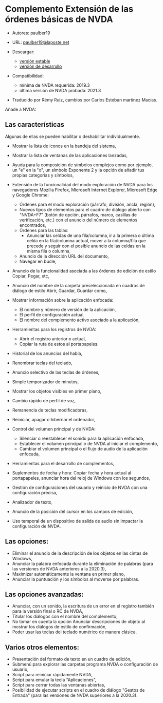# Complemento Extensión de las órdenes básicas de NVDA #

* Autores: paulber19
* URL: paulber19@laposte.net
* Descargar:
	* [versión estable][1]
	* [versión de desarrollo][2]
* Compatibilidad:
	* mínima de NVDA requerida: 2019.3
	* última versión de NVDA probada: 2021.3


* Traducido por Rémy Ruiz, cambios por Carlos Esteban martínez Macías.

Añade a NVDA:
## Las características ##

Algunas de ellas se pueden habilitar o deshabilitar individualmente.

* Mostrar la lista de iconos en la bandeja del sistema,
* Mostrar la lista de ventanas de las aplicaciones lanzadas,
* Ayuda para la composición de símbolos complejos como por ejemplo, un "e" en la "o", un símbolo Exponente 2 y la opción de añadir tus propias categorías y símbolos,
* Extensión de la funcionalidad del modo exploración de NVDA para los navegadores Mozilla Firefox, Microsoft Internet Explorer, Microsoft Edge y Google Chrome:

	* Órdenes para el modo exploración (párrafo, división, ancla, región),
	* Nuevos tipos de elementos para el cuadro de diálogo abierto con "NVDA+F7" (botón de opción, párrafos, marco, casillas de verificación, etc.) con el anuncio del número de elementos encontrados,
	* Órdenes para las tablas: 
		* Anunciar las celdas de una fila/columna, ir a la primera o última celda en la fila/columna actual, mover a la columna/fila que precede y seguir con el posible anuncio de las celdas en la misma fila o columna,
	* Anuncio de la dirección URL del documento,
	* Navegar en bucle,


* Anuncio de la funcionalidad asociada a las órdenes de edición de estilo Copiar, Pegar, etc,
* Anuncio del nombre de la carpeta preseleccionada en cuadros de diálogo de estilo Abrir, Guardar, Guardar como,
* Mostrar información sobre la aplicación enfocada:
	* El nombre y número de versión de la aplicación,
	* El perfil de configuración actual,
	* El nombre del complemento activo asociado a la aplicación,


* Herramientas para los registros de NVDA:
	* Abrir el registro anterior o actual,
	* Copiar la ruta de estos al portapapeles.


* Historial de los anuncios del habla,
* Renombrar teclas del teclado,
* Anuncio selectivo de las teclas de órdenes,
* Simple temporizador de minutos,
* Mostrar los objetos visibles en primer plano,
* Cambio rápido de perfil de voz,
* Remanencia de teclas modificadoras,
* Reiniciar, apagar o hibernar el ordenador,
* Control del volumen principal y de NVDA:
	* Silenciar o reestablecer el sonido para la aplicación enfocada,
	* Establecer el volumen principal o de NVDA al iniciar el complemento,
	* Cambiar el volumen principal o el flujo de audio de la aplicación enfocada,

* Herramientas para el desarrollo de complementos,
* Suplementos de fecha y hora: Copiar fecha y hora actual al portapapeles, anunciar hora del reloj de Windows con los segundos,
* Gestión de configuraciones del usuario y reinicio de NVDA con una configuración precisa,
* Analizador de texto,
* Anuncio de la posición del cursor en los campos de edición,
* Uso temporal de un dispositivo de salida de audio sin impactar la configuración de NVDA.


## Las opciones: ##

* Eliminar el anuncio de la descripción de los objetos en las cintas de Windows,
* Anunciar la palabra enfocada durante la eliminación de palabras (para las versiones de NVDA anteriores a la 2020.3),
* Maximizar automáticamente la ventana en primer plano,
* Anunciar la puntuación y los símbolos al moverse por palabras.


## Las opciones avanzadas: ##

* Anunciar, con un sonido, la escritura de un error en el registro también para la versión final o RC de NVDA,
* Titular los diálogos con el nombre del complemento,
* No tomar en cuenta la opción Anunciar descripciones de objeto al mostrar los diálogos de estilo de confirmación,
* Poder  usar las teclas del teclado numérico de manera clásica.


## Varios otros elementos: ##

* Presentación del formato de texto en un cuadro de edición,
* Submenú para explorar las carpetas programa NVDA o configuración de usuario,
* Script para reiniciar rápidamente NVDA,
* Script para emular la tecla "Aplicaciones",
* Script para cerrar todas las ventanas abiertas,
* Posibilidad de ejecutar scripts en el cuadro de diálogo "Gestos de Entrada" (para las versiones de NVDA superiores a la 2020.3).


[1]: https://github.com/paulber007/AllMyNVDAAddons/raw/master/NVDAExtensionGlobalPlugin/NVDAExtensionGlobalPlugin-10.2.nvda-addon
[2]: https://github.com/paulber007/AllMyNVDAAddons/tree/master/NVDAExtensionGlobalPlugin/dev
